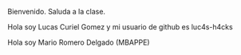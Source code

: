 Bienvenido. Saluda a la clase.

Hola soy Lucas Curiel Gomez y mi usuario de github es luc4s-h4cks

Hola soy Mario Romero Delgado (MBAPPE)
